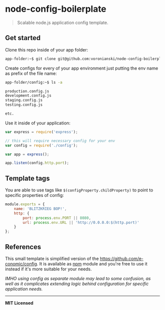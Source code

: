 # node-config-boilerplate

> Scalable node.js application config template.

## Get started

Clone this repo inside of your app folder:

```bash
app-folder:~$ git clone git@github.com:voronianski/node-config-boilerplate.git config
```

Create configs for every of your app environment just putting the env name as prefix of the file name:

```bash
app-folder/config:~$ ls -a

production.config.js
development.config.js
staging.config.js
testing.config.js

etc.
```

Use it inside of your application:

```javascript
var express = require('express');

// this will require necessary config for your env
var config = require('./config');

var app = express();

app.listen(config.http.port);
```

## Template tags

You are able to use tags like `$(configProperty.childProperty)` to point to specific properties of config:

```javascript
module.exports = {
    name: 'BLITZKRIEG BOP!',
    http: {
        port: process.env.PORT || 8080,
        url: process.env.URL || 'http://0.0.0.0:$(http.port)'
    }
};
```

## References

This small template is simplified version of the https://github.com/e-conomic/config. It is available as [npm](https://www.npmjs.org/package/cnf) module and you're free to use it instead if it's more suitable for your needs. 

_IMHO using config as separate module may lead to some confusion, as well as it complicates extending logic behind configuration for specific application needs._

---

**MIT Licensed**